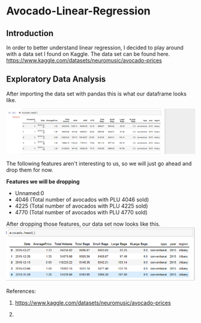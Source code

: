# Avocado-Linear-Regression

## Introduction
In order to better understand linear regression, I decided to play around with a data set I found on Kaggle. 
The data set can be found here. https://www.kaggle.com/datasets/neuromusic/avocado-prices


## Exploratory Data Analysis
After importing the data set with pandas this is what our dataframe looks like. 

![Image](Images/Image1.png)


The following features aren't interesting to us, so we will just go ahead and drop them for now. 

**Features we will be dropping**
- Unnamed:0
- 4046 (Total number of avocados with PLU 4046 sold)
- 4225 (Total number of avocados with PLU 4225 sold)
- 4770 (Total number of avocados with PLU 4770 sold)



After dropping those features, our data set now looks like this. 
![Image](Images/Image2.png)



References:

1. https://www.kaggle.com/datasets/neuromusic/avocado-prices

2. 